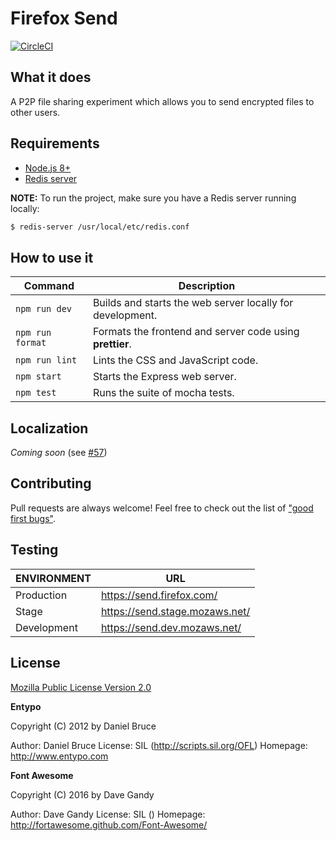 # Firefox Send

[![CircleCI](https://circleci.com/gh/mozilla/send.svg?style=svg)](https://circleci.com/gh/mozilla/send)

## What it does

A P2P file sharing experiment which allows you to send encrypted files to other users.

## Requirements

- [Node.js 8+](https://nodejs.org/)
- [Redis server](https://redis.io/)

**NOTE:** To run the project, make sure you have a Redis server running locally:

```sh
$ redis-server /usr/local/etc/redis.conf
```

## How to use it

| Command          | Description |
|------------------|-------------|
| `npm run dev`    | Builds and starts the web server locally for development.
| `npm run format` | Formats the frontend and server code using **prettier**.
| `npm run lint`   | Lints the CSS and JavaScript code.
| `npm start`      | Starts the Express web server.
| `npm test`       | Runs the suite of mocha tests.

## Localization

_Coming soon_ (see [#57](https://github.com/mozilla/send/issues/57))

## Contributing

Pull requests are always welcome! Feel free to check out the list of ["good first bugs"](https://github.com/mozilla/send/issues?q=is%3Aopen+is%3Aissue+label%3A%22good+first+bug%22).

## Testing

| ENVIRONMENT | URL
|-------------|-----
| Production  | <https://send.firefox.com/>
| Stage       | <https://send.stage.mozaws.net/>
| Development | <https://send.dev.mozaws.net/>

## License

[Mozilla Public License Version 2.0](LICENSE)

 **Entypo**

   Copyright (C) 2012 by Daniel Bruce

   Author:    Daniel Bruce
   License:   SIL (http://scripts.sil.org/OFL)
   Homepage:  http://www.entypo.com


 **Font Awesome**

   Copyright (C) 2016 by Dave Gandy

   Author:    Dave Gandy
   License:   SIL ()
   Homepage:  http://fortawesome.github.com/Font-Awesome/

